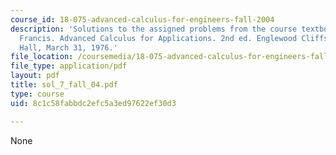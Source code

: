 ```yaml
---
course_id: 18-075-advanced-calculus-for-engineers-fall-2004
description: 'Solutions to the assigned problems from the course textbook: Hildebrand,
  Francis. Advanced Calculus for Applications. 2nd ed. Englewood Cliffs: Prentice
  Hall, March 31, 1976.'
file_location: /coursemedia/18-075-advanced-calculus-for-engineers-fall-2004/8c1c58fabbdc2efc5a3ed97622ef30d3_sol_7_fall_04.pdf
file_type: application/pdf
layout: pdf
title: sol_7_fall_04.pdf
type: course
uid: 8c1c58fabbdc2efc5a3ed97622ef30d3

---
```

None
